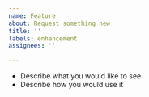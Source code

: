 ```yaml
---
name: Feature
about: Request something new
title: ''
labels: enhancement
assignees: ''

---
```


- Describe what you would like to see
- Describe how you would use it